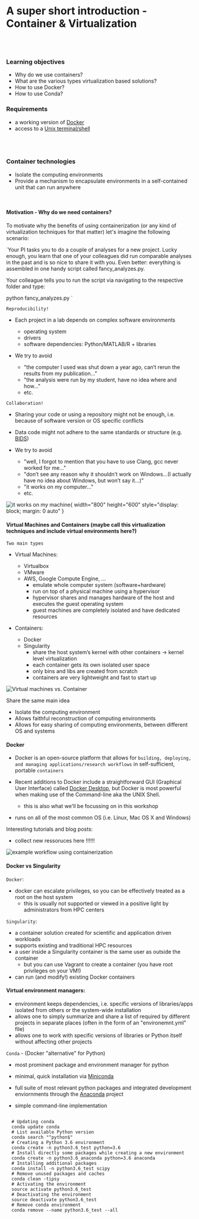 # A super short introduction - Container & Virtualization

<br>
<br>

### Learning objectives

- Why do we use containers?
- What are the various types virtualization based solutions?
- How to use Docker?
- How to use Conda?

### Requirements
- a working version of [Docker](https://docs.docker.com/get-docker/)
- access to a [Unix terminal/shell](https://en.wikipedia.org/wiki/Unix_shell)

<br>
<br>


### Container technologies

- Isolate the computing environments
- Provide a mechanism to encapsulate environments in a self-contained unit that can run anywhere

<br>

#### Motivation - Why do we need containers?

To motivate why the benefits of using containerization (or any kind of virtualization techniques for that matter) let's imagine the following scenario:

`Your PI tasks you to do a couple of analyses for a new project. Lucky enough, you learn that one of your colleagues did run comparable analyses in the past and is so nice to share it with you. Even better: everything is assembled in one handy script called fancy_analyzes.py.

Your colleague tells you to run the script via navigating to the respective folder and type:

python fancy_analyzes.py
`

`Reproducibility!`

- Each project in a lab depends on complex software environments
    - operating system
    - drivers
    - software dependencies: Python/MATLAB/R + libraries


- We try to avoid
    - "the computer I used was shut down a year ago, can’t rerun the results from my publication..."
    - "the analysis were run by my student, have no idea where and how..." 
    - etc.


`Collaboration!`

- Sharing your code or using a repository might not be enough, i.e. because of software version or OS specific conflicts
- Data code might not adhere to the same standards or structure (e.g. [BIDS](https://bids.neuroimaging.io/))

- We try to avoid

    - "well, I forgot to mention that you have to use Clang, gcc never worked for me..."
    - "don’t see any reason why it shouldn’t work on Windows...(I actually have no idea about Windows, but won’t say it...)"
    - "it works on my computer..."
    - etc.

![it works on my machine](/static/It_works_on_my_machine.png){ width="800" height="600" style="display: block; margin: 0 auto" }

#### Virtual Machines and Containers (maybe call this virtualization techniques and include virtual environments here?)

`Two main types`

- Virtual Machines:
    - Virtualbox
    - VMware
    - AWS, Google Compute Engine, ...
        - emulate whole computer system (software+hardware)
        - run on top of a physical machine using a hypervisor
        - hypervisor shares and manages hardware of the host and executes the guest operating system
        - guest machines are completely isolated and have dedicated resources
    

- Containers:
    - Docker
    - Singularity 
        - share the host system’s kernel with other containers
            → kernel level virtualization
        - each container gets its own isolated user space
        - only bins and libs are created from scratch
        - containers are very lightweight and fast to start up

![Virtual machines vs. Container](/static/VM_vs_Container.png)
        

Share the same main idea

- Isolate the computing environment
- Allows faithful reconstruction of computing environments
- Allows for easy sharing of computing environments, between different OS and systems


#### Docker

- Docker is an open-source platform that allows for `building, deploying, and managing applications/research workflows` in self-sufficient, portable `containers`

- Recent additions to Docker include a straightforward GUI (Graphical User Interface) called [Docker Desktop](https://docs.docker.com/desktop/use-desktop/), but Docker is most powerful when making use of the Command-line aka the UNIX Shell.
    -  this is also what we'll be focussing on in this workshop

- runs on all of the most common OS (i.e. Linux, Mac OS X and Windows)

Interesting tutorials and blog posts:

- collect new ressoruces here !!!!!!

![example workflow using containerization](/static/Container_workflow.png)



#### Docker vs Singularity

`Docker`:
- docker can escalate privileges, so you can be effectively treated as a root on the host system
    - this is usually not supported or viewed in a positive light by administrators from HPC centers


`Singularity`:

- a container solution created for scientific and application driven workloads
- supports existing and traditional HPC resources
- a user inside a Singularity container is the same user as outside the container
  - but you can use Vagrant to create a container (you have root privileges on your VM!)
- can run (and modify!) existing Docker containers


#### Virtual environment managers:

- environment keeps dependencies, i.e. specific versions of libraries/apps isolated from others or the system-wide installation
- allows one to simply summarize and share a list of required by different projects in separate places (often in the form of an  "environemnt.yml" file)
- allows one to work with specific versions of libraries or Python itself without affecting other projects

`Conda` - (Docker "alternative" for Python)

- most prominent package and environment manager for python

- minimal, quick installation via [Miniconda](https://docs.anaconda.com/free/miniconda/index.html)
- full suite of most relevant python packages and integrated development enviornments through the [Anaconda](https://www.anaconda.com/) project

- simple command-line implementation

```

  # Updating conda
  conda update conda
  # List available Python version
  conda search "^python$"
  # Creating a Python 3.6 environment
  conda create -n python3.6_test python=3.6
  # Install directly some packages while creating a new environment
  conda create -n python3.6_anaconda python=3.6 anaconda
  # Installing additional packages
  conda install -n python3.6_test scipy
  # Remove unused packages and caches
  conda clean -tipsy
  # Activating the environment
  source activate python3.6_test
  # Deactivating the environment
  source deactivate python3.6_test
  # Remove conda environment
  conda remove --name python3.6_test --all

```




